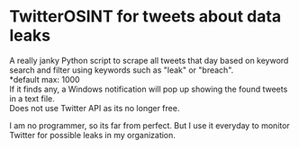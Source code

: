 # TwitterOSINT for tweets about data leaks
A really janky Python script to scrape all tweets that day based on keyword search and filter using keywords such as "leak" or "breach".  
*default max: 1000  
If it finds any, a Windows notification will pop up showing the found tweets in a text file.  
Does not use Twitter API as its no longer free.  

I am no programmer, so its far from perfect. But I use it everyday to monitor Twitter for possible leaks in my organization.
